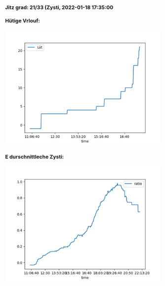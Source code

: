 ### Jitz grad: 21/33 (Zysti, 2022-01-18 17:35:00

### Hütige Vrlouf:
![Graph](Today.png)

### E durschnittleche Zysti:
![Graph](Zysti.png)